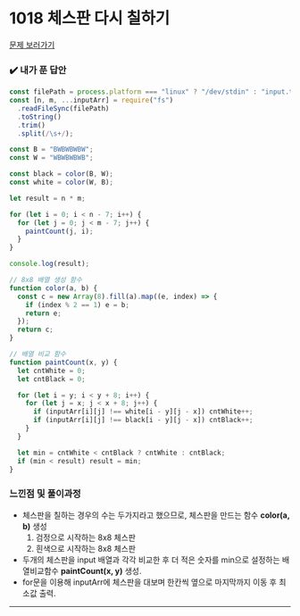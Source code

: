 # 1018 체스판 다시 칠하기

[문제 보러가기](https://www.acmicpc.net/problem/1018)

### :heavy_check_mark: 내가 푼 답안

```javascript
const filePath = process.platform === "linux" ? "/dev/stdin" : "input.txt";
const [n, m, ...inputArr] = require("fs")
  .readFileSync(filePath)
  .toString()
  .trim()
  .split(/\s+/);

const B = "BWBWBWBW";
const W = "WBWBWBWB";

const black = color(B, W);
const white = color(W, B);

let result = n * m;

for (let i = 0; i < n - 7; i++) {
  for (let j = 0; j < m - 7; j++) {
    paintCount(j, i);
  }
}

console.log(result);

// 8x8 배열 생성 함수
function color(a, b) {
  const c = new Array(8).fill(a).map((e, index) => {
    if (index % 2 == 1) e = b;
    return e;
  });
  return c;
}

// 배열 비교 함수
function paintCount(x, y) {
  let cntWhite = 0;
  let cntBlack = 0;

  for (let i = y; i < y + 8; i++) {
    for (let j = x; j < x + 8; j++) {
      if (inputArr[i][j] !== white[i - y][j - x]) cntWhite++;
      if (inputArr[i][j] !== black[i - y][j - x]) cntBlack++;
    }
  }

  let min = cntWhite < cntBlack ? cntWhite : cntBlack;
  if (min < result) result = min;
}
```

### 느낀점 및 풀이과정

- 체스판을 칠하는 경우의 수는 두가지라고 했으므로, 체스판을 만드는 함수 **color(a, b)** 생성
  1. 검정으로 시작하는 8x8 체스판
  2. 흰색으로 시작하는 8x8 체스판
- 두개의 체스판을 input 배열과 각각 비교한 후 더 적은 숫자를 min으로 설정하는 배열비교함수 **paintCount(x, y)** 생성.
- for문을 이용해 inputArr에 체스판을 대보며 한칸씩 옆으로 마지막까지 이동 후 최소값 출력.

<hr/>
